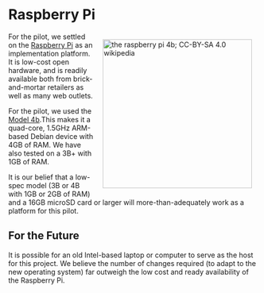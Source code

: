 # Raspberry Pi

<img src="/img/rpi.jpg" align="right" width="300px" style="padding: 1em;" alt="the raspberry pi 4b; CC-BY-SA 4.0 wikipedia"/>

For the pilot, we settled on the [Raspberry Pi](https://www.raspberrypi.org/) as an implementation platform. It is low-cost open hardware, and is readily available both from brick-and-mortar retailers as well as many web outlets.

For the pilot, we used the [Model 4b](https://www.raspberrypi.org/products/raspberry-pi-4-model-b/).This makes it a quad-core, 1.5GHz ARM-based Debian device with 4GB of RAM. We have also tested on a 3B+ with 1GB of RAM.

It is our belief that a low-spec model (3B or 4B with 1GB or 2GB of RAM) and a 16GB microSD card or larger will more-than-adequately work as a platform for this pilot.

## For the Future

It is possible for an old Intel-based laptop or computer to serve as the host for this project. We believe the number of changes required (to adapt to the new operating system) far outweigh the low cost and ready availability of the Raspberry Pi.